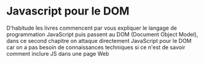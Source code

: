 # Javascript pour le DOM

D'habitude les livres commencent par vous expliquer le langage de programmation JavaScript puis passent au DOM (Document Object Model), dans ce second chapitre on attaque directement JavaScript pour le DOM car on a pas besoin de connaissances techniques si ce n'est de savoir comment inclure JS dans une page Web
